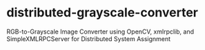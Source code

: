 # distributed-grayscale-converter
RGB-to-Grayscale Image Converter using OpenCV, xmlrpclib, and SimpleXMLRPCServer for Distributed System Assignment
